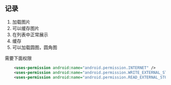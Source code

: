 ## 记录
1. 加载图片
2. 可以缓存图片
3. 在列表中正常展示
4. 缓存
5. 可以加载圆图，圆角图

需要下面权限

```xml
    <uses-permission android:name="android.permission.INTERNET" />
    <uses-permission android:name="android.permission.WRITE_EXTERNAL_STORAGE" />
    <uses-permission android:name="android.permission.READ_EXTERNAL_STORAGE" />
```